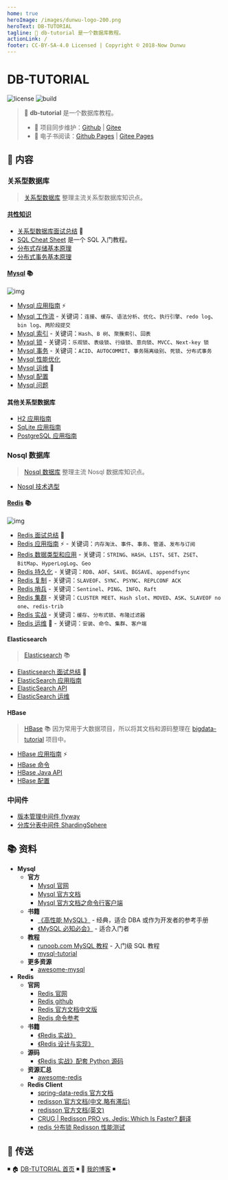 ```yaml
---
home: true
heroImage: /images/dunwu-logo-200.png
heroText: DB-TUTORIAL
tagline: 💾 db-tutorial 是一个数据库教程。
actionLink: /
footer: CC-BY-SA-4.0 Licensed | Copyright © 2018-Now Dunwu
---
```


# DB-TUTORIAL

![license](https://badgen.net/github/license/dunwu/db-tutorial)
![build](https://api.travis-ci.com/dunwu/db-tutorial.svg?branch=master)

> 💾 **db-tutorial** 是一个数据库教程。
>
> - 🔁 项目同步维护：[Github](https://github.com/dunwu/db-tutorial/) | [Gitee](https://gitee.com/turnon/db-tutorial/)
> - 📖 电子书阅读：[Github Pages](https://dunwu.github.io/db-tutorial/) | [Gitee Pages](https://turnon.gitee.io/db-tutorial/)

## 📖 内容

### 关系型数据库

> [关系型数据库](sql) 整理主流关系型数据库知识点。

#### [共性知识](sql/common)

- [关系型数据库面试总结](sql/common/sql-interview.md) 💯
- [SQL Cheat Sheet](sql/common/sql-cheat-sheet.md) 是一个 SQL 入门教程。
- [分布式存储基本原理](https://github.com/dunwu/blog/blob/master/source/_posts/theory/distributed-storage-theory.md)
- [分布式事务基本原理](https://github.com/dunwu/blog/blob/master/source/_posts/theory/distributed-transaction.md)

#### [Mysql](sql/mysql) 📚

![img](http://dunwu.test.upcdn.net/snap/20200716103611.png)

- [Mysql 应用指南](sql/mysql/mysql-quickstart.md) ⚡
- [Mysql 工作流](sql/mysql/mysql-index.md) - 关键词：`连接`、`缓存`、`语法分析`、`优化`、`执行引擎`、`redo log`、`bin log`、`两阶段提交`
- [Mysql 索引](sql/mysql/mysql-index.md) - 关键词：`Hash`、`B 树`、`聚簇索引`、`回表`
- [Mysql 锁](sql/mysql/mysql-lock.md) - 关键词：`乐观锁`、`表级锁`、`行级锁`、`意向锁`、`MVCC`、`Next-key 锁`
- [Mysql 事务](sql/mysql/mysql-transaction.md) - 关键词：`ACID`、`AUTOCOMMIT`、`事务隔离级别`、`死锁`、`分布式事务`
- [Mysql 性能优化](sql/mysql/mysql-optimization.md)
- [Mysql 运维](sql/mysql/mysql-ops.md) 🔨
- [Mysql 配置](sql/mysql/mysql-config.md)
- [Mysql 问题](sql/mysql/mysql-faq.md)

#### 其他关系型数据库

- [H2 应用指南](sql/h2.md)
- [SqLite 应用指南](sql/sqlite.md)
- [PostgreSQL 应用指南](sql/postgresql.md)

### Nosql 数据库

> [Nosql 数据库](nosql) 整理主流 Nosql 数据库知识点。

- [Nosql 技术选型](nosql/nosql-selection.md)

#### [Redis](nosql/redis) 📚

![img](http://dunwu.test.upcdn.net/snap/20200713105627.png)

- [Redis 面试总结](nosql/redis/redis-interview.md) 💯
- [Redis 应用指南](nosql/redis/redis-quickstart.md) ⚡ - 关键词：`内存淘汰`、`事件`、`事务`、`管道`、`发布与订阅`
- [Redis 数据类型和应用](nosql/redis/redis-datatype.md) - 关键词：`STRING`、`HASH`、`LIST`、`SET`、`ZSET`、`BitMap`、`HyperLogLog`、`Geo`
- [Redis 持久化](nosql/redis/redis-persistence.md) - 关键词：`RDB`、`AOF`、`SAVE`、`BGSAVE`、`appendfsync`
- [Redis 复制](nosql/redis/redis-replication.md) - 关键词：`SLAVEOF`、`SYNC`、`PSYNC`、`REPLCONF ACK`
- [Redis 哨兵](nosql/redis/redis-sentinel.md) - 关键词：`Sentinel`、`PING`、`INFO`、`Raft`
- [Redis 集群](nosql/redis/redis-cluster.md) - 关键词：`CLUSTER MEET`、`Hash slot`、`MOVED`、`ASK`、`SLAVEOF no one`、`redis-trib`
- [Redis 实战](nosql/redis/redis-action.md) - 关键词：`缓存`、`分布式锁`、`布隆过滤器`
- [Redis 运维](nosql/redis/redis-ops.md) 🔨 - 关键词：`安装`、`命令`、`集群`、`客户端`

#### Elasticsearch

> [Elasticsearch](nosql/elasticsearch) 📚

- [Elasticsearch 面试总结](nosql/elasticsearch/elasticsearch-interview.md) 💯
- [ElasticSearch 应用指南](nosql/elasticsearch/elasticsearch-quickstart.md)
- [ElasticSearch API](nosql/elasticsearch/elasticsearch-api.md)
- [ElasticSearch 运维](nosql/elasticsearch/elasticsearch-ops.md)

#### HBase

> [HBase](https://dunwu.github.io/bigdata-tutorial/hbase) 📚 因为常用于大数据项目，所以将其文档和源码整理在 [bigdata-tutorial](https://dunwu.github.io/bigdata-tutorial/) 项目中。

- [HBase 应用指南](https://github.com/dunwu/bigdata-tutorial/blob/master/docs/hbase/hbase-quickstart.md) ⚡
- [HBase 命令](https://github.com/dunwu/bigdata-tutorial/blob/master/docs/hbase/hbase-cli.md)
- [HBase Java API](https://github.com/dunwu/bigdata-tutorial/blob/master/docs/hbase/hbase-api.md)
- [HBase 配置](https://github.com/dunwu/bigdata-tutorial/blob/master/docs/hbase/hbase-ops.md)

### 中间件

- [版本管理中间件 flyway](middleware/flyway.md)
- [分库分表中间件 ShardingSphere](middleware/shardingsphere.md)

## 📚 资料

- **Mysql**
  - **官方**
    - [Mysql 官网](https://www.mysql.com/)
    - [Mysql 官方文档](https://dev.mysql.com/doc/refman/8.0/en/)
    - [Mysql 官方文档之命令行客户端](https://dev.mysql.com/doc/refman/8.0/en/mysql.html)
  - **书籍**
    - [《高性能 MySQL》](https://book.douban.com/subject/23008813/) - 经典，适合 DBA 或作为开发者的参考手册
    - [《MySQL 必知必会》](https://book.douban.com/subject/3354490/) - 适合入门者
  - **教程**
    - [runoob.com MySQL 教程](http://www.runoob.com/mysql/mysql-tutorial.html) - 入门级 SQL 教程
    - [mysql-tutorial](https://github.com/jaywcjlove/mysql-tutorial)
  - **更多资源**
    - [awesome-mysql](https://github.com/jobbole/awesome-mysql-cn)
- **Redis**
  - **官网**
    - [Redis 官网](https://redis.io/)
    - [Redis github](https://github.com/antirez/redis)
    - [Redis 官方文档中文版](http://redis.cn/)
    - [Redis 命令参考](http://redisdoc.com/)
  - **书籍**
    - [《Redis 实战》](https://item.jd.com/11791607.html)
    - [《Redis 设计与实现》](https://item.jd.com/11486101.html)
  - **源码**
    - [《Redis 实战》配套 Python 源码](https://github.com/josiahcarlson/redis-in-action)
  - **资源汇总**
    - [awesome-redis](https://github.com/JamzyWang/awesome-redis)
  - **Redis Client**
    - [spring-data-redis 官方文档](https://docs.spring.io/spring-data/redis/docs/1.8.13.RELEASE/reference/html/)
    - [redisson 官方文档(中文,略有滞后)](https://github.com/redisson/redisson/wiki/%E7%9B%AE%E5%BD%95)
    - [redisson 官方文档(英文)](https://github.com/redisson/redisson/wiki/Table-of-Content)
    - [CRUG | Redisson PRO vs. Jedis: Which Is Faster? 翻译](https://www.jianshu.com/p/82f0d5abb002)
    - [redis 分布锁 Redisson 性能测试](https://blog.csdn.net/everlasting_188/article/details/51073505)

## 🚪 传送

◾ 🏠 [DB-TUTORIAL 首页](https://github.com/dunwu/db-tutorial) ◾ 🎯 [我的博客](https://github.com/dunwu/blog) ◾
